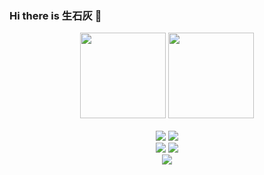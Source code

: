 ### Hi there is 生石灰 👋

<!--
**caozx1110/caozx1110** is a ✨ _special_ ✨ repository because its `README.md` (this file) appears on your GitHub profile.

Here are some ideas to get you started:

- 🔭 I’m currently working on ...
- 🌱 I’m currently learning ...
- 👯 I’m looking to collaborate on ...
- 🤔 I’m looking for help with ...
- 💬 Ask me about ...
- 📫 How to reach me: ...
- 😄 Pronouns: ...
- ⚡ Fun fact: ...
-->

<!-- GitHub数据统计 -->
<div align="center">
  <img height="137px" src="https://github-readme-stats.vercel.app/api?username=caozx1110&hide_title=true&hide_border=true&show_icons=trueline_height=21&theme=dark" />
  <img height="137px" src="https://github-readme-stats.vercel.app/api/top-langs/?username=caozx1110&hide_title=true&hide_border=true&layout=compact&langs_count=6&theme=dark" />
</div>
<br>

<!-- 比较好的开源项目卡片 -->
<div align="center">
<a href="https://github.com/caozx1110/NeedForSpeedAI">
  <img src="https://github-readme-stats.vercel.app/api/pin/?username=caozx1110&repo=NeedForSpeedAI&theme=dark&bg_color=0d1117" /></a>
<a href="https://github.com/caozx1110/Carbon">
  <img src="https://github-readme-stats.vercel.app/api/pin/?username=caozx1110&repo=Carbon&theme=dark&bg_color=0d1117" /></a>
</div>

<div align="center">
<a href="https://github.com/caozx1110/ETDCar">
  <img src="https://github-readme-stats.vercel.app/api/pin/?username=caozx1110&repo=ETDCar&theme=dark&bg_color=0d1117" /></a>
<a href="https://github.com/caozx1110/RobotWriteWord">
  <img src="https://github-readme-stats.vercel.app/api/pin/?username=caozx1110&repo=RobotWriteWord&theme=dark&bg_color=0d1117" /></a>
</div>

<div align="center"> <img src="https://visitor-badge.glitch.me/badge?page_id=caozx1110" /> </div>

